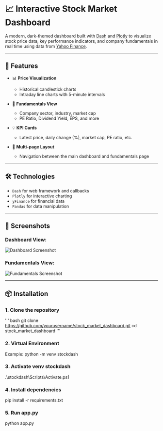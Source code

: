 # 📈 Interactive Stock Market Dashboard

A modern, dark-themed dashboard built with [Dash](https://dash.plotly.com/) and [Plotly](https://plotly.com/python/) to visualize stock price data, key performance indicators, and company fundamentals in real time using data from [Yahoo Finance](https://finance.yahoo.com/).

---

## 🚀 Features

- 📊 **Price Visualization**
  - Historical candlestick charts
  - Intraday line charts with 5-minute intervals

- 🧾 **Fundamentals View**
  - Company sector, industry, market cap
  - PE Ratio, Dividend Yield, EPS, and more

- 💡 **KPI Cards**
  - Latest price, daily change (%), market cap, PE ratio, etc.

- 🔀 **Multi-page Layout**
  - Navigation between the main dashboard and fundamentals page

---

## 🛠️ Technologies

- `Dash` for web framework and callbacks
- `Plotly` for interactive charting
- `yFinance` for financial data
- `Pandas` for data manipulation

---

## 📸 Screenshots

### Dashboard View:
![Dashboard Screenshot](screenshots/dashboard.png)

### Fundamentals View:
![Fundamentals Screenshot](screenshots/fundamentals.png)

---

## 📦 Installation

### 1. Clone the repository
'''
bash
git clone https://github.com/yourusername/stock_market_dashboard.git
cd stock_market_dashboard
'''

### 2. Virtual Environment 
Example:
python -m venv stockdash

### 3.  Activate venv stockdash
.\stockdash\Scripts\Activate.ps1

### 4. Install dependencies

pip install -r requirements.txt 

### 5.  Run app.py

python app.py

